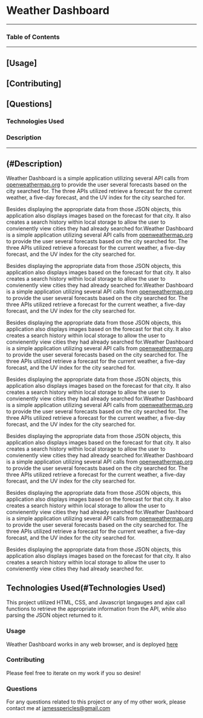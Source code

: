 # Weather Dashboard

---

### Table of Contents

---

## [Usage]

## [Contributing]

## [Questions]

### <a name="Technologies Used"></a> Technologies Used

### <a name="Description"></a> Description

---

## (#Description)

Weather Dashboard is a simple application utilizing several API calls from [openweathermap.org](openweathermap.org) to provide the user several forecasts based on the city searched for. The three APIs utilized retrieve a forecast for the current weather, a five-day forecast, and the UV index for the city searched for.

Besides displaying the appropriate data from those JSON objects, this application also displays images based on the forecast for that city. It also creates a search history within local storage to allow the user to convienently view cities they had already searched for.Weather Dashboard is a simple application utilizing several API calls from [openweathermap.org](openweathermap.org) to provide the user several forecasts based on the city searched for. The three APIs utilized retrieve a forecast for the current weather, a five-day forecast, and the UV index for the city searched for.

Besides displaying the appropriate data from those JSON objects, this application also displays images based on the forecast for that city. It also creates a search history within local storage to allow the user to convienently view cities they had already searched for.Weather Dashboard is a simple application utilizing several API calls from [openweathermap.org](openweathermap.org) to provide the user several forecasts based on the city searched for. The three APIs utilized retrieve a forecast for the current weather, a five-day forecast, and the UV index for the city searched for.

Besides displaying the appropriate data from those JSON objects, this application also displays images based on the forecast for that city. It also creates a search history within local storage to allow the user to convienently view cities they had already searched for.Weather Dashboard is a simple application utilizing several API calls from [openweathermap.org](openweathermap.org) to provide the user several forecasts based on the city searched for. The three APIs utilized retrieve a forecast for the current weather, a five-day forecast, and the UV index for the city searched for.

Besides displaying the appropriate data from those JSON objects, this application also displays images based on the forecast for that city. It also creates a search history within local storage to allow the user to convienently view cities they had already searched for.Weather Dashboard is a simple application utilizing several API calls from [openweathermap.org](openweathermap.org) to provide the user several forecasts based on the city searched for. The three APIs utilized retrieve a forecast for the current weather, a five-day forecast, and the UV index for the city searched for.

Besides displaying the appropriate data from those JSON objects, this application also displays images based on the forecast for that city. It also creates a search history within local storage to allow the user to convienently view cities they had already searched for.Weather Dashboard is a simple application utilizing several API calls from [openweathermap.org](openweathermap.org) to provide the user several forecasts based on the city searched for. The three APIs utilized retrieve a forecast for the current weather, a five-day forecast, and the UV index for the city searched for.

Besides displaying the appropriate data from those JSON objects, this application also displays images based on the forecast for that city. It also creates a search history within local storage to allow the user to convienently view cities they had already searched for.Weather Dashboard is a simple application utilizing several API calls from [openweathermap.org](openweathermap.org) to provide the user several forecasts based on the city searched for. The three APIs utilized retrieve a forecast for the current weather, a five-day forecast, and the UV index for the city searched for.

Besides displaying the appropriate data from those JSON objects, this application also displays images based on the forecast for that city. It also creates a search history within local storage to allow the user to convienently view cities they had already searched for.

## Technologies Used(#Technologies Used)

This project utilized HTML, CSS, and Javascript langauges and ajax call functions to retrieve the appropriate information from the API, while also parsing the JSON object returned to it.

### Usage

Weather Dashboard works in any web browser, and is deployed [here](https://jamespericles.github.io/Weather-Dashboard/)

### Contributing

Please feel free to iterate on my work if you so desire!

### Questions

For any questions related to this project or any of my other work, please contact me at jamesspericles@gmail.com
